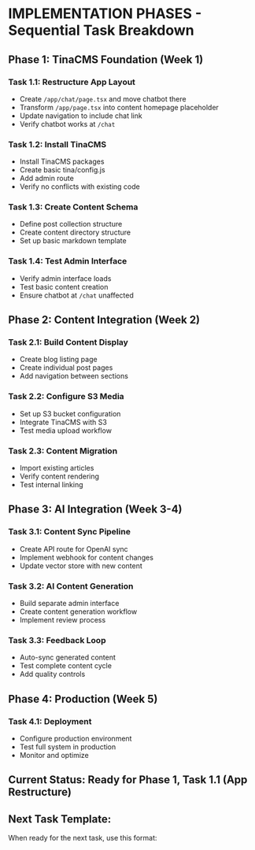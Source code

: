 # IMPLEMENTATION PHASES - Sequential Task Breakdown

## Phase 1: TinaCMS Foundation (Week 1)
### Task 1.1: Restructure App Layout
- Create `/app/chat/page.tsx` and move chatbot there
- Transform `/app/page.tsx` into content homepage placeholder
- Update navigation to include chat link
- Verify chatbot works at `/chat`

### Task 1.2: Install TinaCMS
- Install TinaCMS packages
- Create basic tina/config.js
- Add admin route
- Verify no conflicts with existing code

### Task 1.3: Create Content Schema
- Define post collection structure
- Create content directory structure
- Set up basic markdown template

### Task 1.4: Test Admin Interface
- Verify admin interface loads
- Test basic content creation
- Ensure chatbot at `/chat` unaffected

## Phase 2: Content Integration (Week 2)
### Task 2.1: Build Content Display
- Create blog listing page
- Create individual post pages
- Add navigation between sections

### Task 2.2: Configure S3 Media
- Set up S3 bucket configuration
- Integrate TinaCMS with S3
- Test media upload workflow

### Task 2.3: Content Migration
- Import existing articles
- Verify content rendering
- Test internal linking

## Phase 3: AI Integration (Week 3-4)
### Task 3.1: Content Sync Pipeline
- Create API route for OpenAI sync
- Implement webhook for content changes
- Update vector store with new content

### Task 3.2: AI Content Generation
- Build separate admin interface
- Create content generation workflow
- Implement review process

### Task 3.3: Feedback Loop
- Auto-sync generated content
- Test complete content cycle
- Add quality controls

## Phase 4: Production (Week 5)
### Task 4.1: Deployment
- Configure production environment
- Test full system in production
- Monitor and optimize

## Current Status: Ready for Phase 1, Task 1.1 (App Restructure)

## Next Task Template:
When ready for the next task, use this format:
